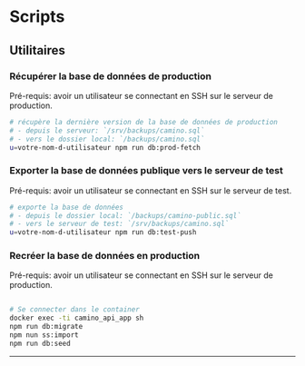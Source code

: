 # Scripts

## Utilitaires

### Récupérer la base de données de production

Pré-requis: avoir un utilisateur se connectant en SSH sur le serveur de production.

```sh
# récupère la dernière version de la base de données de production
# - depuis le serveur: `/srv/backups/camino.sql`
# - vers le dossier local: `/backups/camino.sql`
u=votre-nom-d-utilisateur npm run db:prod-fetch
```

### Exporter la base de données publique vers le serveur de test

Pré-requis: avoir un utilisateur se connectant en SSH sur le serveur de test.

```sh
# exporte la base de données
# - depuis le dossier local: `/backups/camino-public.sql`
# - vers le serveur de test: `/srv/backups/camino.sql`
u=votre-nom-d-utilisateur npm run db:test-push
```

### Recréer la base de données en production

Pré-requis: avoir un utilisateur se connectant en SSH sur le serveur de production.

```sh

# Se connecter dans le container
docker exec -ti camino_api_app sh
npm run db:migrate
npm nun ss:import
npm run db:seed

```

---
